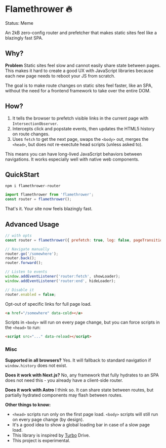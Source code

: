 
# Flamethrower 🔥

Status: Meme

An 2kB zero-config router and prefetcher that makes static sites feel like a blazingly fast SPA.

## Why?

**Problem** Static sites feel slow and cannot easily share state between pages. This makes it hard to create a good UX with JavaScript libraries because each new page needs to reboot your JS from scratch.

The goal is to make route changes on static sites feel faster, like an SPA, without the need for a frontend framework to take over the entire DOM. 

## How?

1. It tells the browser to prefetch visible links in the current page with `IntersectionObserver`.
2. Intercepts click and popstate events, then updates the HTML5 history on route changes.  
3. Uses `fetch` to get the next page, swaps the `<body>` out, merges the `<head>`, but does not re-exectute head scripts (unless asked to). 

This means you can have long-lived JavaScript behaviors between navigations. It works especially well with native web components. 

## QuickStart

```
npm i flamethrower-router
```

```js
import flamethrower from 'flamethrower';
const router = flamethrower();
```

That's it. Your site now feels blazingly fast.


## Advanced Usage

```js
// with opts 
const router = flamethrower({ prefetch: true, log: false, pageTransitions: false });

// Navigate manually
router.go('/somewhere');
router.back();
router.forward();

// Listen to events
window.addEventListener('router:fetch', showLoader);
window.addEventListener('router:end', hideLoader);

// Disable it
router.enabled = false;
```

Opt-out of specific links for full page load. 

```html
<a href="/somewhere" data-cold></a>
```

Scripts in `<body>` will run on every page change, but you can force scripts in the `<head>` to run:

```html
<script src="..." data-reload></script>
```

### Misc

**Supported in all browsers?** Yes. It will fallback to standard navigation if `window.history` does not exist. 

**Does it work with Next.js?** No, any framework that fully hydrates to an SPA does not need this - you already have a client-side router. 

**Does it work with Astro** I think so. It can share state between routes, but partially hydrated components may flash between routes.

**Other things to know:**

- `<head>` scripts run only on the first page load. `<body>` scripts will still run on every page change (by design). 
- It's a good idea to show a global loading bar in case of a slow page load.
- This library is inspired by [Turbo](https://github.com/hotwired/turbo) Drive. 
- This project is experimental. 
